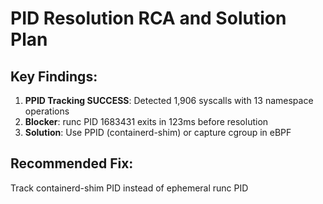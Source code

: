# PID Resolution RCA and Solution Plan

## Key Findings:
1. **PPID Tracking SUCCESS**: Detected 1,906 syscalls with 13 namespace operations
2. **Blocker**: runc PID 1683431 exits in 123ms before resolution
3. **Solution**: Use PPID (containerd-shim) or capture cgroup in eBPF

## Recommended Fix:
Track containerd-shim PID instead of ephemeral runc PID

